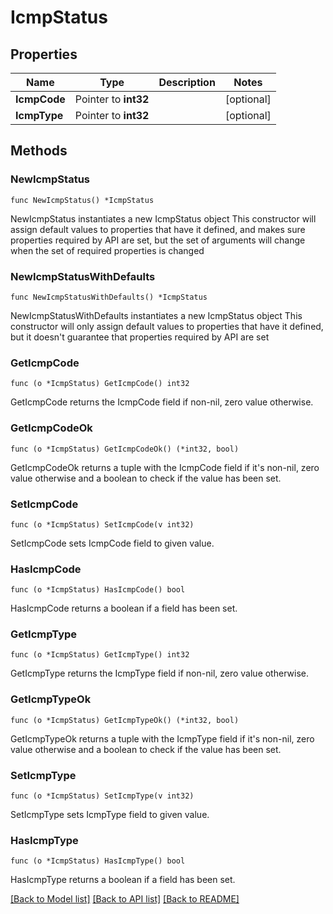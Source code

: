 # IcmpStatus

## Properties

Name | Type | Description | Notes
------------ | ------------- | ------------- | -------------
**IcmpCode** | Pointer to **int32** |  | [optional] 
**IcmpType** | Pointer to **int32** |  | [optional] 

## Methods

### NewIcmpStatus

`func NewIcmpStatus() *IcmpStatus`

NewIcmpStatus instantiates a new IcmpStatus object
This constructor will assign default values to properties that have it defined,
and makes sure properties required by API are set, but the set of arguments
will change when the set of required properties is changed

### NewIcmpStatusWithDefaults

`func NewIcmpStatusWithDefaults() *IcmpStatus`

NewIcmpStatusWithDefaults instantiates a new IcmpStatus object
This constructor will only assign default values to properties that have it defined,
but it doesn't guarantee that properties required by API are set

### GetIcmpCode

`func (o *IcmpStatus) GetIcmpCode() int32`

GetIcmpCode returns the IcmpCode field if non-nil, zero value otherwise.

### GetIcmpCodeOk

`func (o *IcmpStatus) GetIcmpCodeOk() (*int32, bool)`

GetIcmpCodeOk returns a tuple with the IcmpCode field if it's non-nil, zero value otherwise
and a boolean to check if the value has been set.

### SetIcmpCode

`func (o *IcmpStatus) SetIcmpCode(v int32)`

SetIcmpCode sets IcmpCode field to given value.

### HasIcmpCode

`func (o *IcmpStatus) HasIcmpCode() bool`

HasIcmpCode returns a boolean if a field has been set.

### GetIcmpType

`func (o *IcmpStatus) GetIcmpType() int32`

GetIcmpType returns the IcmpType field if non-nil, zero value otherwise.

### GetIcmpTypeOk

`func (o *IcmpStatus) GetIcmpTypeOk() (*int32, bool)`

GetIcmpTypeOk returns a tuple with the IcmpType field if it's non-nil, zero value otherwise
and a boolean to check if the value has been set.

### SetIcmpType

`func (o *IcmpStatus) SetIcmpType(v int32)`

SetIcmpType sets IcmpType field to given value.

### HasIcmpType

`func (o *IcmpStatus) HasIcmpType() bool`

HasIcmpType returns a boolean if a field has been set.


[[Back to Model list]](../README.md#documentation-for-models) [[Back to API list]](../README.md#documentation-for-api-endpoints) [[Back to README]](../README.md)


